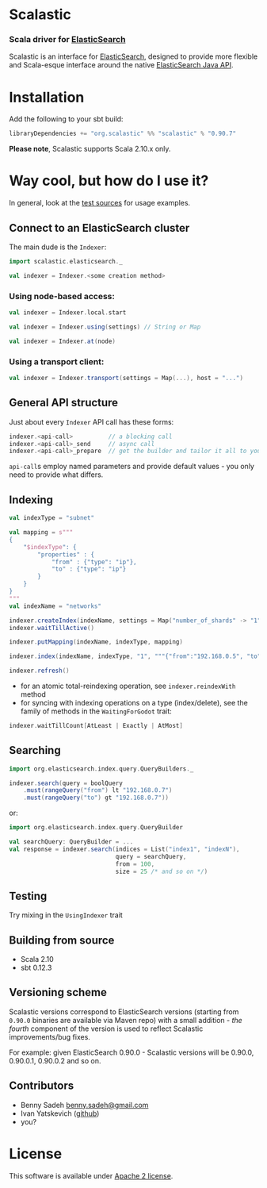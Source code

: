 # Scalastic 
### Scala driver for [ElasticSearch](http://www.elasticsearch.org)

Scalastic is an interface for [ElasticSearch](http://www.elasticsearch.org), designed to provide more flexible
and Scala-esque interface around the native [ElasticSearch Java API](http://www.elasticsearch.org/guide/reference/java-api/).

# Installation

Add the following to your sbt build:

```scala
libraryDependencies += "org.scalastic" %% "scalastic" % "0.90.7"
```

**Please note**, Scalastic supports Scala 2.10.x only.

# Way cool, but how do I use it?

In general, look at the [test sources](https://github.com/bsadeh/scalastic/tree/master/src/test/scala)
for usage examples.

## Connect to an ElasticSearch cluster

The main dude is the `Indexer`:

```scala
import scalastic.elasticsearch._

val indexer = Indexer.<some creation method>
```

### Using node-based access:

```scala
val indexer = Indexer.local.start
```


```scala
val indexer = Indexer.using(settings) // String or Map
```


```scala
val indexer = Indexer.at(node)
```

### Using a transport client:

```scala
val indexer = Indexer.transport(settings = Map(...), host = "...")
```

## General API structure

Just about every `Indexer` API call has these forms:

```scala
indexer.<api-call>          // a blocking call
indexer.<api-call>_send     // async call
indexer.<api-call>_prepare  // get the builder and tailor it all to your heart's content
```

`api-call`s employ named parameters and provide default values - you only need to provide what differs.


## Indexing

```scala
val indexType = "subnet"

val mapping = s"""
{
    "$indexType": {
        "properties" : {
            "from" : {"type": "ip"},
            "to" : {"type": "ip"}
        }
    }
}
"""
val indexName = "networks"

indexer.createIndex(indexName, settings = Map("number_of_shards" -> "1"))
indexer.waitTillActive()

indexer.putMapping(indexName, indexType, mapping)

indexer.index(indexName, indexType, "1", """{"from":"192.168.0.5", "to":"192.168.0.10"}""")

indexer.refresh()
```

* for an atomic total-reindexing operation, see `indexer.reindexWith` method
* for syncing with indexing operations on a type (index/delete), see the family of methods in the `WaitingForGodot` trait:

```scala
indexer.waitTillCount[AtLeast | Exactly | AtMost]
```

## Searching

```scala
import org.elasticsearch.index.query.QueryBuilders._

indexer.search(query = boolQuery
    .must(rangeQuery("from") lt "192.168.0.7")
    .must(rangeQuery("to") gt "192.168.0.7"))
```

or:

```scala
import org.elasticsearch.index.query.QueryBuilder

val searchQuery: QueryBuilder = ...
val response = indexer.search(indices = List("index1", "indexN"),
                              query = searchQuery,
                              from = 100,
                              size = 25 /* and so on */)
```

## Testing
Try mixing in the `UsingIndexer` trait

## Building from source
* Scala 2.10
* sbt 0.12.3

## Versioning scheme
Scalastic versions correspond to ElasticSearch versions (starting from `0.90.0` binaries are available via Maven repo)
with a small addition - *the fourth* component of the version is used to reflect Scalastic improvements/bug fixes.

For example:
given ElasticSearch 0.90.0 - Scalastic versions will be 0.90.0, 0.90.0.1, 0.90.0.2 and so on.

## Contributors
* Benny Sadeh <benny.sadeh@gmail.com>
* Ivan Yatskevich ([github](https://github.com/yatskevich))
* you?

# License

This software is available under [Apache 2 license](http://www.apache.org/licenses/LICENSE-2.0.html).

